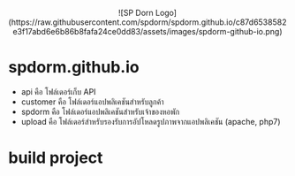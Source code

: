 <p align="center">
![SP Dorn Logo](https://raw.githubusercontent.com/spdorm/spdorm.github.io/c87d6538582e3f17abd6e6b86b8fafa24ce0dd83/assets/images/spdorm-github-io.png)
</p>

# spdorm.github.io
- api คือ โฟล์เดอร์เก็บ API
- customer คือ โฟล์เดอร์แอปพลิเคชันสำหรับลูกค้า
- spdorm คือ โฟล์เดอร์แอปพลิเคชันสำหรับเจ้าของหอพัก
- upload คือ โฟล์เดอร์สำหรับรองรับการอัปโหลดรูปภาพจากแอปพลิเคชัน (apache, php7)

# build project
